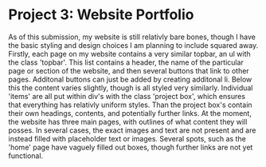 # Project 3: Website Portfolio

As of this submission, my website is still relativly bare bones, though I have the basic styling and design choices I am planning to include squared away. Firstly, each page on my website contains a very similar topbar, an ul with the class 'topbar'. This list contains a header, the name of the particular page or section of the website, and then several buttons that link to other pages. Additonal buttons can just be added by creating additonal li. 
Below this the content varies slightly, though is all styled very similarly. Individual 'items' are all put within div's with the class 'project box', which ensures that everything has relativly uniform styles. Than the project box's contain their own headings, contents, and potentially further links.
At the moment, the website has three main pages, with outlines of what content they will posses. In several cases, the exact images and text are not present and are instead filled with placeholder text or images. Several spots, such as the 'home' page have vaguely filled out boxes, though further links are not yet functional.
